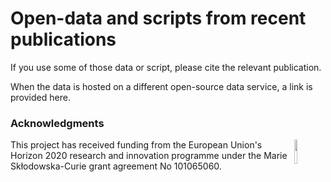 # Open-data and scripts from recent publications

If you use some of those data or script, please cite the relevant publication.

When the data is hosted on a different open-source data service, a link is provided here.

### Acknowledgments ###

<img src="docs/source/_static/logo/msca.png" width="10%" align="right"/></a>

This project has received funding from the European Union's Horizon 2020 research and innovation programme
under the Marie Skłodowska-Curie grant agreement No 101065060.

